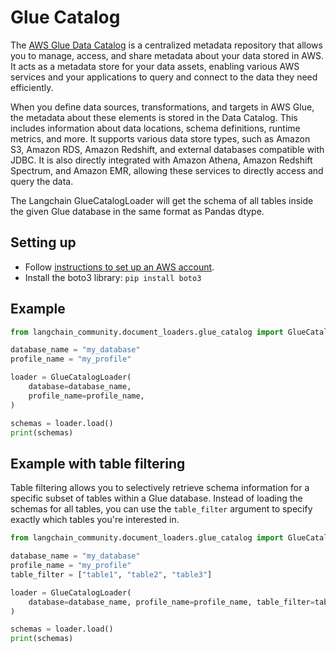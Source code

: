# Glue Catalog


The [AWS Glue Data Catalog](https://docs.aws.amazon.com/en_en/glue/latest/dg/catalog-and-crawler.html) is a centralized metadata repository that allows you to manage, access, and share metadata about your data stored in AWS. It acts as a metadata store for your data assets, enabling various AWS services and your applications to query and connect to the data they need efficiently.

When you define data sources, transformations, and targets in AWS Glue, the metadata about these elements is stored in the Data Catalog. This includes information about data locations, schema definitions, runtime metrics, and more. It supports various data store types, such as Amazon S3, Amazon RDS, Amazon Redshift, and external databases compatible with JDBC. It is also directly integrated with Amazon Athena, Amazon Redshift Spectrum, and Amazon EMR, allowing these services to directly access and query the data.

The Langchain GlueCatalogLoader will get the schema of all tables inside the given Glue database in the same format as Pandas dtype.

## Setting up

- Follow [instructions to set up an AWS account](https://docs.aws.amazon.com/athena/latest/ug/setting-up.html).
- Install the boto3 library: `pip install boto3`


## Example


```python
from langchain_community.document_loaders.glue_catalog import GlueCatalogLoader
```


```python
database_name = "my_database"
profile_name = "my_profile"

loader = GlueCatalogLoader(
    database=database_name,
    profile_name=profile_name,
)

schemas = loader.load()
print(schemas)
```

## Example with table filtering

Table filtering allows you to selectively retrieve schema information for a specific subset of tables within a Glue database. Instead of loading the schemas for all tables, you can use the `table_filter` argument to specify exactly which tables you're interested in.


```python
from langchain_community.document_loaders.glue_catalog import GlueCatalogLoader
```


```python
database_name = "my_database"
profile_name = "my_profile"
table_filter = ["table1", "table2", "table3"]

loader = GlueCatalogLoader(
    database=database_name, profile_name=profile_name, table_filter=table_filter
)

schemas = loader.load()
print(schemas)
```
